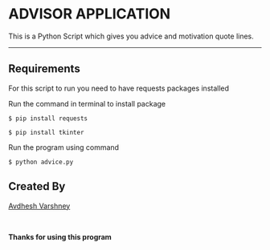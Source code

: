 # ADVISOR APPLICATION

This is a Python Script which gives you advice and motivation quote lines.

--- 

## Requirements

For this script to run you need to have requests packages installed 

Run the command in terminal to install package

```
$ pip install requests
```
```
$ pip install tkinter
```
Run the program using command

``` 
$ python advice.py
```

## Created By

[Avdhesh Varshney](https://github.com/Avdhesh-Varshney)

<br>

**Thanks for using this program**

